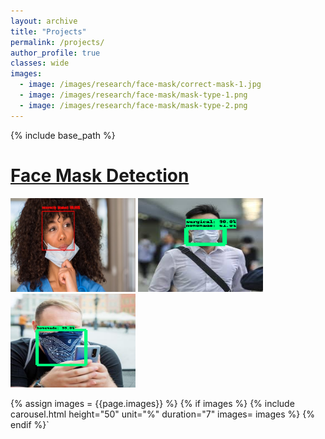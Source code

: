 ```yaml
---
layout: archive
title: "Projects"
permalink: /projects/
author_profile: true
classes: wide
images: 
  - image: /images/research/face-mask/correct-mask-1.jpg
  - image: /images/research/face-mask/mask-type-1.png
  - image: /images/research/face-mask/mask-type-2.png
---
```

{% include base_path %}

# [Face Mask Detection](projects/face-mask.md)
<p float="left">
  <img src="/images/research/face-mask/correct-mask-1.jpg" height="150" width="200" />
  <img src="/images/research/face-mask/mask-type-1.png" height="150" width="200" /> 
  <img src="/images/research/face-mask/mask-type-3.png" height="150" width="200" />
</p>

 {% assign images = {{page.images}} %}
    {% if images %}
    {% include carousel.html height="50" unit="%" duration="7" images= images %}
  {% endif %}`
